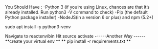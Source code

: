 You Should Have :
-Python 3 (if you’re using Linux, chances are that it’s already installed. Run python3 -V command to check)
-Pip (the default Python package installer)
-NodeJS(in a version 6 or plus) and npm (5.2+)

sudo apt install -y python3-venv


Navigate to reactenv/bin 
Hit source activate 
------Another Way ------
**create your virtual env **
** pip install -r requirements.txt **
